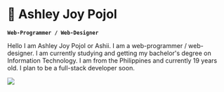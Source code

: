 # 🌺 Ashley Joy Pojol 

**`Web-Programmer / Web-Designer`**

Hello I am Ashley Joy Pojol or Ashii. I am a web-programmer / web-designer. I am currently studying and getting my bachelor's degree on Information Technology. I am from the Philippines and currently 19 years old. I plan to be a full-stack developer soon.

<img src="[https://w0.peakpx.com/wallpaper/537/322/HD-wallpaper-artistic-city-pixel-art.jpg](https://wallpaperforu.com/wp-content/uploads/2020/07/pixel-art-wallpaper-20072220032632.png)">

